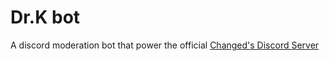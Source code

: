 # Dr.K bot

A discord moderation bot that power the official [Changed's Discord Server](https://discord.gg/changed)
